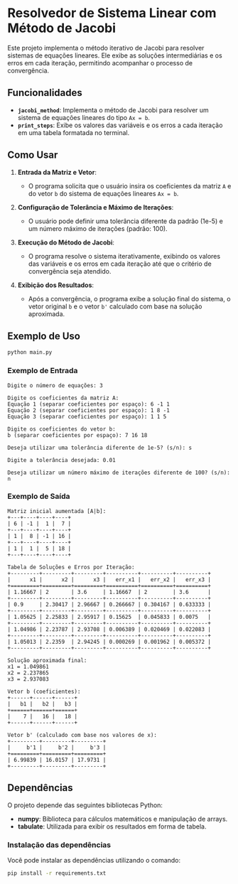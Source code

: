 # Resolvedor de Sistema Linear com Método de Jacobi

Este projeto implementa o método iterativo de Jacobi para resolver sistemas de equações lineares. Ele exibe as soluções intermediárias e os erros em cada iteração, permitindo acompanhar o processo de convergência.

## Funcionalidades

- **`jacobi_method`**: Implementa o método de Jacobi para resolver um sistema de equações lineares do tipo `Ax = b`.
- **`print_steps`**: Exibe os valores das variáveis e os erros a cada iteração em uma tabela formatada no terminal.

## Como Usar

1. **Entrada da Matriz e Vetor**:
   - O programa solicita que o usuário insira os coeficientes da matriz `A` e do vetor `b` do sistema de equações lineares `Ax = b`.

2. **Configuração de Tolerância e Máximo de Iterações**:
   - O usuário pode definir uma tolerância diferente da padrão (1e-5) e um número máximo de iterações (padrão: 100).

3. **Execução do Método de Jacobi**:
   - O programa resolve o sistema iterativamente, exibindo os valores das variáveis e os erros em cada iteração até que o critério de convergência seja atendido.

4. **Exibição dos Resultados**:
   - Após a convergência, o programa exibe a solução final do sistema, o vetor original `b` e o vetor `b'` calculado com base na solução aproximada.

## Exemplo de Uso

```bash
python main.py
```

### Exemplo de Entrada
```plaintext
Digite o número de equações: 3

Digite os coeficientes da matriz A:
Equação 1 (separar coeficientes por espaço): 6 -1 1
Equação 2 (separar coeficientes por espaço): 1 8 -1
Equação 3 (separar coeficientes por espaço): 1 1 5

Digite os coeficientes do vetor b:
b (separar coeficientes por espaço): 7 16 18

Deseja utilizar uma tolerância diferente de 1e-5? (s/n): s

Digite a tolerância desejada: 0.01

Deseja utilizar um número máximo de iterações diferente de 100? (s/n): n
```

### Exemplo de Saída
```plaintext
Matriz inicial aumentada [A|b]:
+---+----+----+----+
| 6 | -1 |  1 |  7 |
+---+----+----+----+
| 1 |  8 | -1 | 16 |
+---+----+----+----+
| 1 |  1 |  5 | 18 |
+---+----+----+----+

Tabela de Soluções e Erros por Iteração:
+---------+---------+---------+----------+----------+----------+
|      x1 |      x2 |      x3 |   err_x1 |   err_x2 |   err_x3 |
+=========+=========+=========+==========+==========+==========+
| 1.16667 | 2       | 3.6     | 1.16667  | 2        | 3.6      |
+---------+---------+---------+----------+----------+----------+
| 0.9     | 2.30417 | 2.96667 | 0.266667 | 0.304167 | 0.633333 |
+---------+---------+---------+----------+----------+----------+
| 1.05625 | 2.25833 | 2.95917 | 0.15625  | 0.045833 | 0.0075   |
+---------+---------+---------+----------+----------+----------+
| 1.04986 | 2.23787 | 2.93708 | 0.006389 | 0.020469 | 0.022083 |
+---------+---------+---------+----------+----------+----------+
| 1.05013 | 2.2359  | 2.94245 | 0.000269 | 0.001962 | 0.005372 |
+---------+---------+---------+----------+----------+----------+

Solução aproximada final:
x1 = 1.049861
x2 = 2.237865
x3 = 2.937083

Vetor b (coeficientes):
+------+------+------+
|   b1 |   b2 |   b3 |
+======+======+======+
|    7 |   16 |   18 |
+------+------+------+

Vetor b' (calculado com base nos valores de x):
+---------+---------+---------+
|     b'1 |     b'2 |     b'3 |
+=========+=========+=========+
| 6.99839 | 16.0157 | 17.9731 |
+---------+---------+---------+
```

## Dependências

O projeto depende das seguintes bibliotecas Python:

- **numpy**: Biblioteca para cálculos matemáticos e manipulação de arrays.
- **tabulate**: Utilizada para exibir os resultados em forma de tabela.

### Instalação das dependências

Você pode instalar as dependências utilizando o comando:

```bash
pip install -r requirements.txt
```
